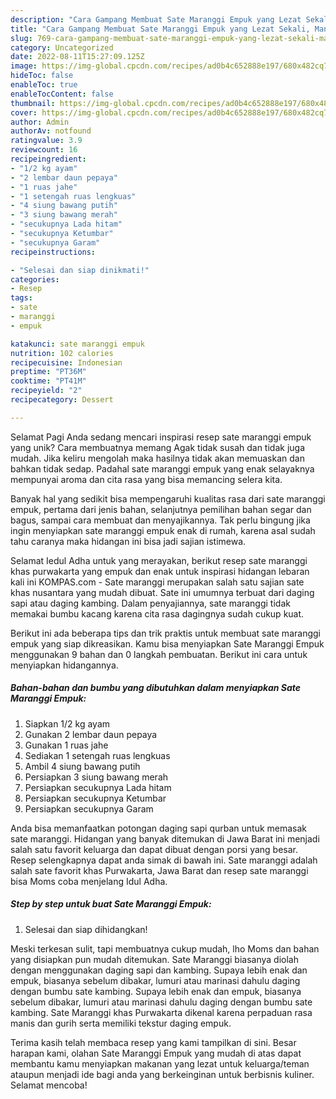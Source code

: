 ```yaml
---
description: "Cara Gampang Membuat Sate Maranggi Empuk yang Lezat Sekali, Mantap"
title: "Cara Gampang Membuat Sate Maranggi Empuk yang Lezat Sekali, Mantap"
slug: 769-cara-gampang-membuat-sate-maranggi-empuk-yang-lezat-sekali-mantap
category: Uncategorized
date: 2022-08-11T15:27:09.125Z
image: https://img-global.cpcdn.com/recipes/ad0b4c652888e197/680x482cq70/sate-maranggi-empuk-foto-resep-utama.jpg
hideToc: false
enableToc: true
enableTocContent: false
thumbnail: https://img-global.cpcdn.com/recipes/ad0b4c652888e197/680x482cq70/sate-maranggi-empuk-foto-resep-utama.jpg
cover: https://img-global.cpcdn.com/recipes/ad0b4c652888e197/680x482cq70/sate-maranggi-empuk-foto-resep-utama.jpg
author: Admin
authorAv: notfound
ratingvalue: 3.9
reviewcount: 16
recipeingredient:
- "1/2 kg ayam"
- "2 lembar daun pepaya"
- "1 ruas jahe"
- "1 setengah ruas lengkuas"
- "4 siung bawang putih"
- "3 siung bawang merah"
- "secukupnya Lada hitam"
- "secukupnya Ketumbar"
- "secukupnya Garam"
recipeinstructions:

- "Selesai dan siap dinikmati!"
categories:
- Resep
tags:
- sate
- maranggi
- empuk

katakunci: sate maranggi empuk 
nutrition: 102 calories
recipecuisine: Indonesian
preptime: "PT36M"
cooktime: "PT41M"
recipeyield: "2"
recipecategory: Dessert

---
```



Selamat Pagi Anda sedang mencari inspirasi resep sate maranggi empuk yang unik? Cara membuatnya memang Agak tidak susah dan tidak juga mudah. Jika keliru mengolah maka hasilnya tidak akan memuaskan dan bahkan tidak sedap. Padahal sate maranggi empuk yang enak selayaknya mempunyai aroma dan cita rasa yang bisa memancing selera kita.


Banyak hal yang sedikit bisa mempengaruhi kualitas rasa dari sate maranggi empuk, pertama dari jenis bahan, selanjutnya pemilihan bahan segar dan bagus, sampai cara membuat dan menyajikannya. Tak perlu bingung jika ingin menyiapkan sate maranggi empuk enak di rumah, karena asal sudah tahu caranya maka hidangan ini bisa jadi sajian istimewa.

Selamat Iedul Adha untuk yang merayakan, berikut resep sate maranggi khas purwakarta yang empuk dan enak untuk inspirasi hidangan lebaran kali ini KOMPAS.com - Sate maranggi merupakan salah satu sajian sate khas nusantara yang mudah dibuat. Sate ini umumnya terbuat dari daging sapi atau daging kambing. Dalam penyajiannya, sate maranggi tidak memakai bumbu kacang karena cita rasa dagingnya sudah cukup kuat.


Berikut ini ada beberapa tips dan trik praktis untuk membuat sate maranggi empuk yang siap dikreasikan. Kamu bisa menyiapkan Sate Maranggi Empuk menggunakan 9 bahan dan 0 langkah pembuatan. Berikut ini cara untuk menyiapkan hidangannya.

<!--inarticleads1-->

##### Bahan-bahan dan bumbu yang dibutuhkan dalam menyiapkan Sate Maranggi Empuk:

1. Siapkan 1/2 kg ayam
1. Gunakan 2 lembar daun pepaya
1. Gunakan 1 ruas jahe
1. Sediakan 1 setengah ruas lengkuas
1. Ambil 4 siung bawang putih
1. Persiapkan 3 siung bawang merah
1. Persiapkan secukupnya Lada hitam
1. Persiapkan secukupnya Ketumbar
1. Persiapkan secukupnya Garam


Anda bisa memanfaatkan potongan daging sapi qurban untuk memasak sate maranggi. Hidangan yang banyak ditemukan di Jawa Barat ini menjadi salah satu favorit keluarga dan dapat dibuat dengan porsi yang besar. Resep selengkapnya dapat anda simak di bawah ini. Sate maranggi adalah salah sate favorit khas Purwakarta, Jawa Barat dan resep sate maranggi bisa Moms coba menjelang Idul Adha. 

<!--inarticleads2-->

##### Step by step untuk buat Sate Maranggi Empuk:


1. Selesai dan siap dihidangkan!

Meski terkesan sulit, tapi membuatnya cukup mudah, lho Moms dan bahan yang disiapkan pun mudah ditemukan. Sate Maranggi biasanya diolah dengan menggunakan daging sapi dan kambing. Supaya lebih enak dan empuk, biasanya sebelum dibakar, lumuri atau marinasi dahulu daging dengan bumbu sate kambing. Supaya lebih enak dan empuk, biasanya sebelum dibakar, lumuri atau marinasi dahulu daging dengan bumbu sate kambing. Sate Maranggi khas Purwakarta dikenal karena perpaduan rasa manis dan gurih serta memiliki tekstur daging empuk. 

Terima kasih telah membaca resep yang kami tampilkan di sini. Besar harapan kami, olahan Sate Maranggi Empuk yang mudah di atas dapat membantu kamu menyiapkan makanan yang lezat untuk keluarga/teman ataupun menjadi ide bagi anda yang berkeinginan untuk berbisnis kuliner. Selamat mencoba!
